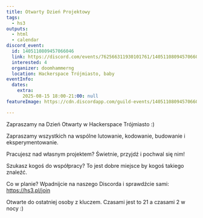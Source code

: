 ```yaml
---
title: Otwarty Dzień Projektowy
tags:
  - hs3
outputs:
  - html
  - calendar
discord_event:
  id: 1405110809457066046
  link: https://discord.com/events/762566311930101761/1405110809457066046
  interested: 4
  organizer: doomhammerng
  location: Hackerspace Trójmiasto, baby
eventInfo:
  dates:
    extra:
      2025-08-15 18:00-21:00: null
featureImage: https://cdn.discordapp.com/guild-events/1405110809457066046/ac8661ff11150fb3c28ec0bcbc5d1f3f.png?size=1024

---
```


Zapraszamy na Dzień Otwarty w Hackerspace Trójmiasto :)

Zapraszamy wszystkich na wspólne lutowanie, kodowanie, budowanie i eksperymentowanie.

Pracujesz nad własnym projektem? Świetnie, przyjdź i pochwal się nim!

Szukasz kogoś do współpracy? To jest dobre miejsce by kogoś takiego znaleźć.

Co w planie? Wpadnijcie na naszego Discorda i sprawdźcie sami: https://hs3.pl/join

 Otwarte do ostatniej osoby z kluczem. Czasami jest to 21 a czasami 2 w nocy :)
